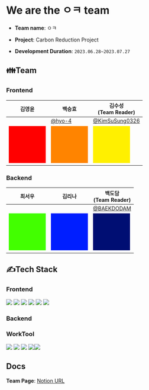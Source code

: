 # We are the ㅇㅋ team
- **Team name**: ㅇㅋ

- **Project**: Carbon Reduction Project

- **Development Duration**: `2023.06.28~2023.07.27`

## 👪Team
### Frontend
| 김영윤                                             | 백승효                                                | 김수성<br>(Team Reader)                              |
|---------------------------------------------------|-------------------------------------------------------|-----------------------------------------------------|
| []()                                              | [@hyo-4](https://github.com/hyo-4)                    | [@KimSuSung0326](https://github.com/KimSuSung0326)  |
| <img src="img/red.png" width="100" height="100"> | <img src="img/orange.png" width="100" height="100"> | <img src="img/yellow.png" width="100" height="100"> |

                                                                                                                                        
### Backend
| 최서우                                             | 김리나                                                | 백도담<br>(Team Reader)                              |
|---------------------------------------------------|-------------------------------------------------------|-----------------------------------------------------|
| []()                                              | []()                                                  | [@BAEKDODAM](https://github.com/BAEKDODAM)          |
| <img src="img/green.png" width="100" height="100"> | <img src="img/blue.png" width="100" height="100"> | <img src="img/darkblue.png" width="100" height="100"> |


## ✍Tech Stack
### Frontend
<img src="https://img.shields.io/badge/Javascript-F7DF1E?style=for-the-badge&logo=javascript&logoColor=white"> <img src="https://img.shields.io/badge/React-61DAFB?style=for-the-badge&logo=React&logoColor=white"> <img src="https://img.shields.io/badge/Html-E34F26?style=for-the-badge&logo=Html5&logoColor=white"> <img src="https://img.shields.io/badge/Javascript-aqua?style=for-the-badge&logo=typescript&logoColor=white"> <img src ="https://img.shields.io/badge/CSS3-1572B6?style=for-the-badge&logo=css3&logoColor=white" > <img src ="https://img.shields.io/badge/jotai-black?style=for-the-badge&logo=jotai&logoColor=white">

### Backend


### WorkTool
<img src="https://img.shields.io/badge/Git-F05032?style=for-the-badge&logo=git&logoColor=white"> <img src="https://img.shields.io/badge/GitHub-181717?style=for-the-badge&logo=github&logoColor=white"> <img src="https://img.shields.io/badge/Notion-000000?style=for-the-badge&logo=notion&logoColor=white"> <img src="https://img.shields.io/badge/Zoom-2D8CFF?style=for-the-badge&logo=zoom&logoColor=white"><img src="https://img.shields.io/badge/Discord-004C99?style=for-the-badge&logo=Discord&logoColor=white">



## Docs
**Team Page**: [Notion URL](https://www.notion.so/codestates/ed28528e4d5344768814611f1fe878bc)


